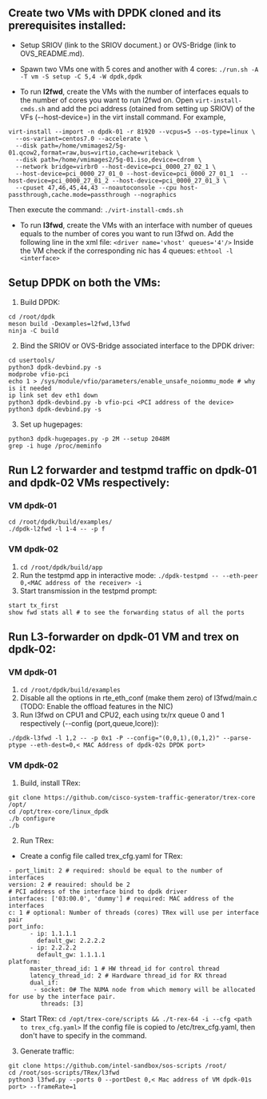 ## Create two VMs with DPDK cloned and its prerequisites installed:
- Setup SRIOV (link to the SRIOV document.) or OVS-Bridge (link to OVS_README.md).
- Spawn two VMs one with 5 cores and another with 4 cores: ```./run.sh -A -T vm -S setup -C 5,4 -W dpdk,dpdk```
  
- To run **l2fwd**, create the VMs with the number of interfaces equals to the number of cores you want to run l2fwd on. Open `virt-install-cmds.sh` and add the pci address (otained from setting up SRIOV) of the VFs (--host-device=<pci address of VF>) in the virt install command. For example,

```
virt-install --import -n dpdk-01 -r 81920 --vcpus=5 --os-type=linux \
  --os-variant=centos7.0 --accelerate \ 
  --disk path=/home/vmimages2/5g-01.qcow2,format=raw,bus=virtio,cache=writeback \
  --disk path=/home/vmimages2/5g-01.iso,device=cdrom \
  --network bridge=virbr0 --host-device=pci_0000_27_02_1 \
  --host-device=pci_0000_27_01_0 --host-device=pci_0000_27_01_1  --host-device=pci_0000_27_01_2 --host-device=pci_0000_27_01_3 \
  --cpuset 47,46,45,44,43 --noautoconsole --cpu host-passthrough,cache.mode=passthrough --nographics
```

Then execute the command: ```./virt-install-cmds.sh```

  - To run **l3fwd**, create the VMs with an interface with number of queues equals to the number of cores you want to run l3fwd on. Add the following line in the xml file:
  ``` <driver name='vhost' queues='4'/> ```
  Inside the VM check if the corresponding nic has 4 queues: ``` ethtool -l <interface> ```

## Setup DPDK on both the VMs:
1. Build DPDK:
  ```
  cd /root/dpdk
  meson build -Dexamples=l2fwd,l3fwd
  ninja -C build
  ```
2. Bind the SRIOV or OVS-Bridge associated interface to the DPDK driver:
  ```
  cd usertools/
  python3 dpdk-devbind.py -s
  modprobe vfio-pci
  echo 1 > /sys/module/vfio/parameters/enable_unsafe_noiommu_mode # why is it needed
  ip link set dev eth1 down
  python3 dpdk-devbind.py -b vfio-pci <PCI address of the device>
  python3 dpdk-devbind.py -s
  ```
3. Set up hugepages:
  ```
  python3 dpdk-hugepages.py -p 2M --setup 2048M
  grep -i huge /proc/meminfo 
  ```

## Run L2 forwarder and testpmd traffic on dpdk-01 and dpdk-02 VMs respectively:
### VM dpdk-01
```
cd /root/dpdk/build/examples/
./dpdk-l2fwd -l 1-4 -- -p f
```
### VM dpdk-02
1. ``` cd /root/dpdk/build/app ```
2. Run the testpmd app in interactive mode: ``` ./dpdk-testpmd -- --eth-peer 0,<MAC address of the receiver> -i ```
3. Start transmission in the testpmd prompt:
``` 
start tx_first
show fwd stats all # to see the forwarding status of all the ports 
```

## Run L3-forwarder on dpdk-01 VM and trex on dpdk-02:
### VM dpdk-01
1. ``` cd /root/dpdk/build/examples ```
2. Disable all the options in rte_eth_conf (make them zero) of l3fwd/main.c (TODO: Enable the offload features in the NIC)
3. Run l3fwd on CPU1 and CPU2, each using tx/rx queue 0 and 1 respectively (--config (port,queue,lcore)): 
  ```
  ./dpdk-l3fwd -l 1,2 -- -p 0x1 -P --config="(0,0,1),(0,1,2)" --parse-ptype --eth-dest=0,< MAC Address of dpdk-02s DPDK port>
  
  ``` 

### VM dpdk-02
1. Build, install TRex:
```
git clone https://github.com/cisco-system-traffic-generator/trex-core /opt/
cd /opt/trex-core/linux_dpdk
./b configure
./b
```
2. Run TRex:
  - Create a config file called trex_cfg.yaml for TRex:
  ```
  - port_limit: 2 # required: should be equal to the number of interfaces
  version: 2 # reauired: should be 2
  # PCI address of the interface bind to dpdk driver
  interfaces: ['03:00.0', 'dummy'] # required: MAC address of the interfaces
  c: 1 # optional: Number of threads (cores) TRex will use per interface pair
  port_info:
        - ip: 1.1.1.1
          default_gw: 2.2.2.2
        - ip: 2.2.2.2
          default_gw: 1.1.1.1
  platform:
        master_thread_id: 1 # HW thread_id for control thread
        latency_thread_id: 2 # Hardware thread_id for RX thread
        dual_if:
         - socket: 0# The NUMA node from which memory will be allocated for use by the interface pair.
           threads: [3]
  ```
  - Start TRex: ``` cd /opt/trex-core/scripts && ./t-rex-64 -i --cfg <path to trex_cfg.yaml> ```
    If the config file is copied to /etc/trex_cfg.yaml, then don't have to specify in the command.

3. Generate traffic:
```
git clone https://github.com/intel-sandbox/sos-scripts /root/
cd /root/sos-scripts/TRex/l3fwd
python3 l3fwd.py --ports 0 --portDest 0,< Mac address of VM dpdk-01s port> --frameRate=1
```
